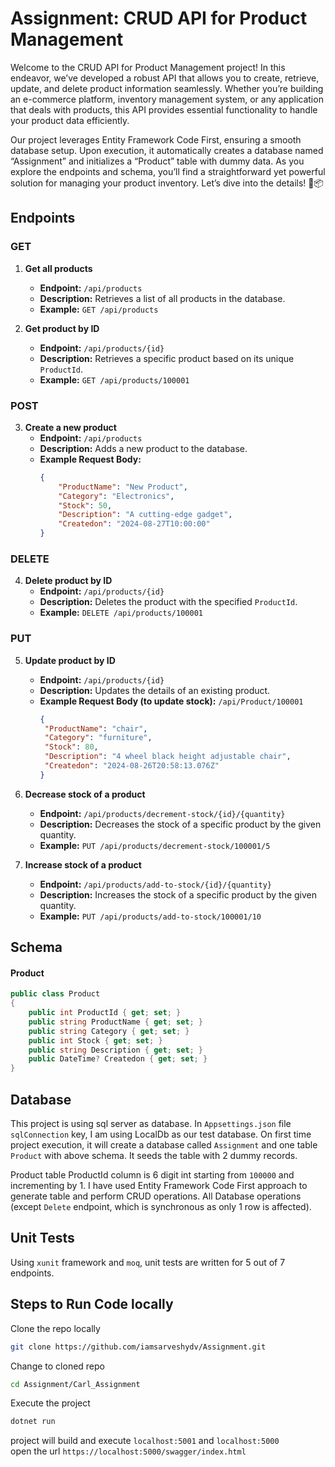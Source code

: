 # Assignment: CRUD API for Product Management

Welcome to the CRUD API for Product Management project! In this endeavor, we’ve developed a robust API that allows you to create, retrieve, update, and delete product information seamlessly. Whether you’re building an e-commerce platform, inventory management system, or any application that deals with products, this API provides essential functionality to handle your product data efficiently.

Our project leverages Entity Framework Code First, ensuring a smooth database setup. Upon execution, it automatically creates a database named “Assignment” and initializes a “Product” table with dummy data. As you explore the endpoints and schema, you’ll find a straightforward yet powerful solution for managing your product inventory. Let’s dive into the details! 🚀📦

## Endpoints

### GET

1. **Get all products**
   - **Endpoint:** `/api/products`
   - **Description:** Retrieves a list of all products in the database.
   - **Example:** `GET /api/products`

2. **Get product by ID**
   - **Endpoint:** `/api/products/{id}`
   - **Description:** Retrieves a specific product based on its unique `ProductId`.
   - **Example:** `GET /api/products/100001`

### POST

3. **Create a new product**
   - **Endpoint:** `/api/products`
   - **Description:** Adds a new product to the database.
   - **Example Request Body:**
     ```json
     {
         "ProductName": "New Product",
         "Category": "Electronics",
         "Stock": 50,
         "Description": "A cutting-edge gadget",
         "Createdon": "2024-08-27T10:00:00"
     }
     ```

### DELETE

4. **Delete product by ID**
   - **Endpoint:** `/api/products/{id}`
   - **Description:** Deletes the product with the specified `ProductId`.
   - **Example:** `DELETE /api/products/100001`

### PUT

5. **Update product by ID**
   - **Endpoint:** `/api/products/{id}`
   - **Description:** Updates the details of an existing product.
   - **Example Request Body (to update stock):** `/api/Product/100001`
     ```json
     {
      "ProductName": "chair",
      "Category": "furniture",
      "Stock": 80,
      "Description": "4 wheel black height adjustable chair",
      "Createdon": "2024-08-26T20:58:13.076Z"
     }
     ```

6. **Decrease stock of a product**
   - **Endpoint:** `/api/products/decrement-stock/{id}/{quantity}`
   - **Description:** Decreases the stock of a specific product by the given quantity.
   - **Example:** `PUT /api/products/decrement-stock/100001/5`

7. **Increase stock of a product**
   - **Endpoint:** `/api/products/add-to-stock/{id}/{quantity}`
   - **Description:** Increases the stock of a specific product by the given quantity.
   - **Example:** `PUT /api/products/add-to-stock/100001/10`

## Schema

#### Product
```csharp
public class Product
{
    public int ProductId { get; set; }
    public string ProductName { get; set; }
    public string Category { get; set; }
    public int Stock { get; set; }
    public string Description { get; set; }
    public DateTime? Createdon { get; set; }
}
```

## Database

This project is using sql server as database.
In `Appsettings.json` file `sqlConnection` key, I am using LocalDb as our test database. On first time project execution, it will create a database called `Assignment` and one table `Product` with above schema. It seeds the table with 2 dummy records.

Product table ProductId column is 6 digit int starting from `100000` and incrementing by 1.
I have used Entity Framework Code First approach to generate table and perform CRUD operations.
All Database operations (except `Delete` endpoint, which is synchronous as only 1 row is affected).

## Unit Tests

Using `xunit` framework and `moq`, unit tests are written for 5 out of 7 endpoints.

## Steps to Run Code locally
Clone the repo locally
```sh
git clone https://github.com/iamsarveshydv/Assignment.git
```

Change to cloned repo
```sh
cd Assignment/Carl_Assignment
```

Execute the project 
```sh
dotnet run
```

project will build and execute `localhost:5001` and `localhost:5000`<br>
open the url `https://localhost:5000/swagger/index.html`
